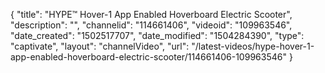 {
    "title": "HYPE&trade; Hover-1 App Enabled Hoverboard Electric Scooter",
    "description": "",
    "channelid": "114661406",
    "videoid": "109963546",
    "date_created": "1502517707",
    "date_modified": "1504284390",
    "type": "captivate",
    "layout": "channelVideo",
    "url": "\/latest-videos\/hype-hover-1-app-enabled-hoverboard-electric-scooter\/114661406-109963546"
}